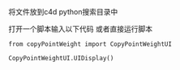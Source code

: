 将文件放到c4d python搜索目录中

打开一个脚本输入以下代码 或者直接运行脚本

`from copyPointWeight import CopyPointWeightUI`

`CopyPointWeightUI.UIDisplay()`

